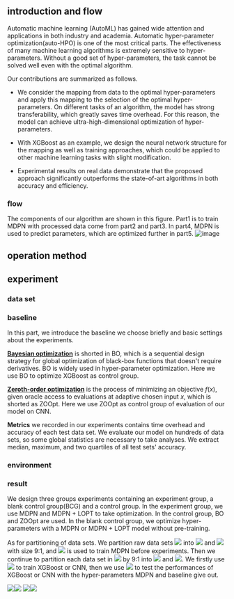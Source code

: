 ## introduction and flow
  Automatic machine learning (AutoML) has gained wide attention and applications in both industry and academia. Automatic hyper-parameter optimization(auto-HPO) is one of the most critical parts. The effectiveness of many machine learning algorithms is extremely sensitive to hyper-parameters. Without a good set of hyper-parameters, the task cannot be solved well even with the optimal algorithm.

Our contributions are summarized as follows.
- We consider the mapping from data to the optimal hyper-parameters and apply this mapping to the selection of the optimal hyper-parameters. On different tasks of an algorithm, the model has strong transferability, which greatly saves time overhead. For this reason, the model can achieve ultra-high-dimensional optimization of hyper-parameters.

- With XGBoost as an example, we design the neural network structure for the mapping as well as training approaches, which could be applied to other machine learning tasks with slight modification.

- Experimental results on real data demonstrate that the proposed approach significantly outperforms the state-of-art algorithms in both accuracy and efficiency.

### flow
  The components of our algorithm are shown in this figure. Part1 is to train MDPN with processed data come from part2 and part3. In part4, MDPN is used to predict parameters, which are optimized further in part5.
![image](https://github.com/Sonata165/NIPSProject/blob/master/ImgForReadme/system.png)

## operation method

## experiment

### data set

### baseline

In this part, we introduce the baseline we choose briefly and basic settings about the experiments.

[**Bayesian optimization**](https://en.wikipedia.org/wiki/Bayesian_optimization) is shorted in BO, which is a sequential design strategy for global optimization of black-box functions that doesn't require derivatives. BO is widely used in hyper-parameter optimization. Here we use BO to optimize XGBoost as control group.

[**Zeroth-order optimization**](https://arxiv.org/abs/1911.06317) is the process of minimizing an objective $f(x)$, given oracle access to evaluations at adaptive chosen input $x$, which is shorted as ZOOpt. Here we use ZOOpt as control group of evaluation of our model on CNN.

**Metrics** we recorded in our experiments contains time overhead and accuracy of each test data set. We evaluate our model on hundreds of data sets, so some global statistics are necessary to take analyses. We extract median, maximum, and two quartiles of all test sets' accuracy.
### environment


### result
  We design three groups experiments containing an experiment group, a blank control group(BCG) and a control group. In the experiment group, we use MDPN and MDPN + LOPT to take optimization. In the control group, BO and ZOOpt are used. In the blank control group, we optimize hyper-parameters with a MDPN or MDPN + LOPT model without pre-training.

As for partitioning of data sets. We partition raw data sets ![](http://latex.codecogs.com/gif.latex?\mathcal{D}) into ![](http://latex.codecogs.com/gif.latex?\mathcal{X}) and ![](http://latex.codecogs.com/gif.latex?\mathbb{X}) with size 9:1, and ![](http://latex.codecogs.com/gif.latex?\mathcal{X}) is used to train MDPN before experiments. Then we continue to partition each data set in ![](http://latex.codecogs.com/gif.latex?\mathbb{X}) by 9:1 into ![](http://latex.codecogs.com/gif.latex?X_{train}) and ![](http://latex.codecogs.com/gif.latex?X_{test}). We firstly use ![](http://latex.codecogs.com/gif.latex?X_{train}) to train XGBoost or CNN, then we use ![](http://latex.codecogs.com/gif.latex?X_{test}) to test the performances of XGBoost or CNN with the hyper-parameters MDPN and baseline give out.

![](https://github.com/Sonata165/NIPSProject/blob/master/ImgForReadme/cnn_accu.png)![](https://github.com/Sonata165/NIPSProject/blob/master/ImgForReadme/xg_accu.PNG)
![](https://github.com/Sonata165/NIPSProject/blob/master/ImgForReadme/cnn_time.jpg)![](https://github.com/Sonata165/NIPSProject/blob/master/ImgForReadme/xg_time.jpg)
 
